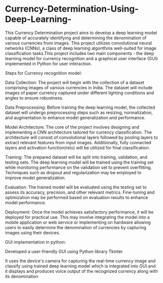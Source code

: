 # Currency-Determination-Using-Deep-Learning-
This Currency Determination project aims to develop a deep learning model capable of accurately identifying and determining the denomination of various currencies from images. This project utilizes convolutional neural networks (CNNs), a class of deep learning algorithms well-suited for image classification tasks.This project includes two main components - the deep learning model for currency recognition and a graphical user interface (GUI) implemented in Python for user interaction.


Steps for Currency recognition model:

Data Collection: The project will begin with the collection of a dataset comprising images of various currencies in India. The dataset will include images of  paper currency captured under different lighting conditions and angles to ensure robustness.

Data Preprocessing: Before training the deep learning model, the collected dataset will undergo preprocessing steps such as resizing, normalization, and augmentation to enhance model generalization and performance.

Model Architecture: The core of the project involves designing and implementing a CNN architecture tailored for currency classification. The architecture will consist of convolutional layers followed by pooling layers to extract relevant features from input images. Additionally, fully connected layers and activation function(relu) will be utilized for final classification.

Training: The prepared dataset will be split into training, validation, and testing sets. The deep learning model will be trained using the training set while monitoring performance on the validation set to prevent overfitting. Techniques such as dropout and regularization may be employed to improve model generalization.

Evaluation: The trained model will be evaluated using the testing set to assess its accuracy, precision,  and other relevant metrics. Fine-tuning and optimization may be performed based on evaluation results to enhance model performance.

Deployment: Once the model achieves satisfactory performance, it will be deployed for practical use. This may involve integrating the model into a mobile application or web service or implementing on hardware allowing users to easily determine the denomination of currencies by capturing images using their devices.

GUI implementation in python:

Developed a user-friendly GUI using Python library Tkinter

It uses the device's camera for capturing the  real-time currency  image and  classify using trained deep learning model which is integrated into GUI and it displays and produces voice output of the recognized currency along with its denomination

